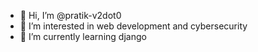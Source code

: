 - 👋 Hi, I’m @pratik-v2dot0
- 👀 I’m interested in web development and cybersecurity
- 🌱 I’m currently learning django

<!---
pratik-v2dot0/pratik-v2dot0 is a ✨ special ✨ repository because its `README.md` (this file) appears on your GitHub profile.
You can click the Preview link to take a look at your changes.
--->
